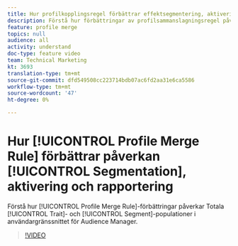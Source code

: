 ```yaml
---
title: Hur profilkopplingsregel förbättrar effektsegmentering, aktivering och rapportering
description: Förstå hur förbättringar av profilsammanslagningsregel påverkar totalt intag- och segmentpopulationer i användargränssnittet för Audience Manager
feature: profile merge
topics: null
audience: all
activity: understand
doc-type: feature video
team: Technical Marketing
kt: 3693
translation-type: tm+mt
source-git-commit: dfd549508cc223714bdb07ac6fd2aa31e6ca5586
workflow-type: tm+mt
source-wordcount: '47'
ht-degree: 0%

---
```



# Hur [!UICONTROL Profile Merge Rule] förbättrar påverkan [!UICONTROL Segmentation], aktivering och rapportering

Förstå hur [!UICONTROL Profile Merge Rule]-förbättringar påverkar Totala [!UICONTROL Trait]- och [!UICONTROL Segment]-populationer i användargränssnittet för Audience Manager.

>[!VIDEO](https://video.tv.adobe.com/v/28972/?quality=12)

